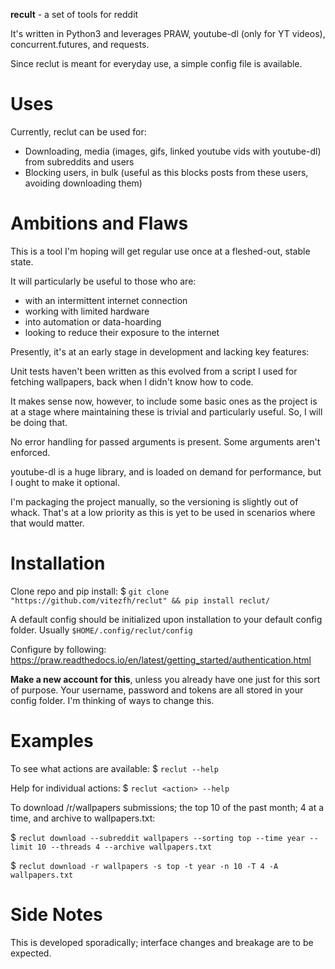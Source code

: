 **recult** - a set of tools for reddit

It's written in Python3 and leverages PRAW, youtube-dl (only for YT videos), concurrent.futures, and requests.

Since reclut is meant for everyday use, a simple config file is available.

# Uses
Currently, reclut can be used for:
- Downloading, media (images, gifs, linked youtube vids with youtube-dl) from subreddits and users
- Blocking users, in bulk (useful as this blocks posts from these users, avoiding downloading them)

# Ambitions and Flaws

This is a tool I'm hoping will get regular use once at a fleshed-out, stable state.

It will particularly be useful to those who are:
- with an intermittent internet connection
- working with limited hardware
- into automation or data-hoarding
- looking to reduce their exposure to the internet

Presently, it's at an early stage in development and lacking key features:

Unit tests haven't been written as this evolved from a script I used for fetching wallpapers, back when I didn't know how to code.

It makes sense now, however, to include some basic ones as the project is at a stage where maintaining these is trivial and particularly useful. So, I will be doing that.

No error handling for passed arguments is present. Some arguments aren't enforced.

youtube-dl is a huge library, and is loaded on demand for performance, but I ought to make it optional.

I'm packaging the project manually, so the versioning is slightly out of whack. That's at a low priority as this is yet to be used in scenarios where that would matter.

# Installation

Clone repo and pip install: $ `git clone "https://github.com/vitezfh/reclut" && pip install reclut/`

A default config should be initialized upon installation to your default config folder. Usually `$HOME/.config/reclut/config`

Configure by following: https://praw.readthedocs.io/en/latest/getting_started/authentication.html
  
  **Make a new account for this**, unless you already have one just for this sort of purpose. Your username, password and tokens are all stored in your config folder. I'm thinking of ways to change this.
  
# Examples

To see what actions are available: $ `reclut --help`

Help for individual actions: $ `reclut <action> --help`

To download /r/wallpapers submissions; the top 10 of the past month; 4 at a time, and archive to wallpapers.txt:

$ `reclut download --subreddit wallpapers --sorting top --time year --limit 10 --threads 4 --archive wallpapers.txt`

$ `reclut download -r wallpapers -s top -t year -n 10 -T 4 -A wallpapers.txt`

# Side Notes
This is developed sporadically; interface changes and breakage are to be expected.
